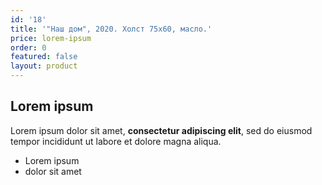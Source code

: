 ```yaml
---
id: '18'
title: '"Наш дом", 2020. Холст 75х60, масло.'
price: lorem-ipsum
order: 0
featured: false
layout: product
---
```

## Lorem ipsum

Lorem ipsum dolor sit amet, **consectetur adipiscing elit**, sed do eiusmod tempor incididunt ut labore et dolore magna aliqua.

- Lorem ipsum
- dolor sit amet
